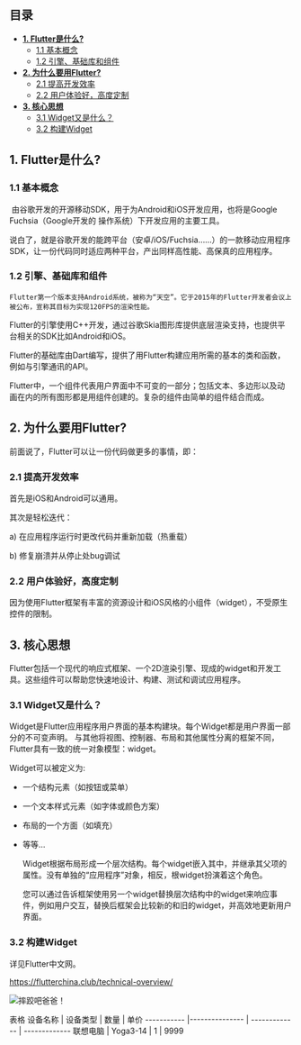  
## **目录**
<!-- TOC -->

- [**1. Flutter是什么?**](#1-flutter是什么)
    - [​1.1 基本概念](#​11-基本概念)
    - [1.2 引擎、基础库和组件](#12-引擎基础库和组件)
- [**2. 为什么要用Flutter?**](#2-为什么要用flutter)
    - [2.1 提高开发效率](#21-提高开发效率)
    - [​2.2 用户体验好，高度定制](#​22-用户体验好高度定制)
- [**3. 核心思想**](#3-核心思想)
    - [3.1 Widget又是什么？](#31-widget又是什么)
    - [3.2 构建Widget](#32-构建widget)

<!-- /TOC -->
## **1. Flutter是什么?**

### ​1.1 基本概念

​	由谷歌开发的开源移动SDK，用于为Android和iOS开发应用，也将是Google Fuchsia（Google开发的 操作系统）下开发应用的主要工具。

​	说白了，就是谷歌开发的能跨平台（安卓/iOS/Fuchsia……）的一款移动应用程序SDK，让一份代码同时适应两种平台，产出同样高性能、高保真的应用程序。

### 1.2 引擎、基础库和组件

​	`Flutter第一个版本支持Android系统，被称为“天空”。它于2015年的Flutter开发者会议上被公布，宣称其目标为实现120FPS的渲染性能。`

​	Flutter的引擎使用C++开发，通过谷歌Skia图形库提供底层渲染支持，也提供平台相关的SDK比如Android和iOS。

​	Flutter的基础库由Dart编写，提供了用Flutter构建应用所需的基本的类和函数，例如与引擎通讯的API。

​	Flutter中，一个组件代表用户界面中不可变的一部分；包括文本、多边形以及动画在内的所有图形都是用组件创建的。复杂的组件由简单的组件结合而成。

## **2. 为什么要用Flutter?**

前面说了，Flutter可以让一份代码做更多的事情，即：

### 2.1 提高开发效率

​首先是iOS和Android可以通用。

其次是​轻松迭代：

  a) 在应用程序运行时更改代码并重新加载（热重载）

  b) 修复崩溃并从停止处bug调试

### ​2.2 用户体验好，高度定制

​	因为使用Flutter框架有丰富的资源设计和iOS风格的小组件（widget），不受原生控件的限制。

## **3. 核心思想**

​	Flutter包括一个现代的响应式框架、一个2D渲染引擎、现成的widget和开发工具。这些组件可以帮助您快速地设计、构建、测试和调试应用程序。

### 3.1 Widget又是什么？

Widget是Flutter应用程序用户界面的基本构建块。每个Widget都是用户界面一部分的不可变声明。 与其他将视图、控制器、布局和其他属性分离的框架不同，Flutter具有一致的统一对象模型：widget。

Widget可以被定义为:

- 一个结构元素（如按钮或菜单）

- 一个文本样式元素（如字体或颜色方案）

- 布局的一个方面（如填充）

- 等等…

  Widget根据布局形成一个层次结构。每个widget嵌入其中，并继承其父项的属性。没有单独的“应用程序”对象，相反，根widget扮演着这个角色。

  您可以通过告诉框架使用另一个widget替换层次结构中的widget来响应事件，例如用户交互，替换后框架会比较新的和旧的widget，并高效地更新用户界面。

### 3.2 构建Widget

详见Flutter中文网。

https://flutterchina.club/technical-overview/

![摔跤吧爸爸！](http://i.gtimg.cn/qqlive/img/jpgcache/files/qqvideo/2/2xxul4n2j8y0rxi.jpg)

表格
设备名称 | 设备类型 | 数量 | 单价 
----------- |--------------- | ------------- | ------------- 
联想电脑 | Yoga3-14 | 1 | 9999

